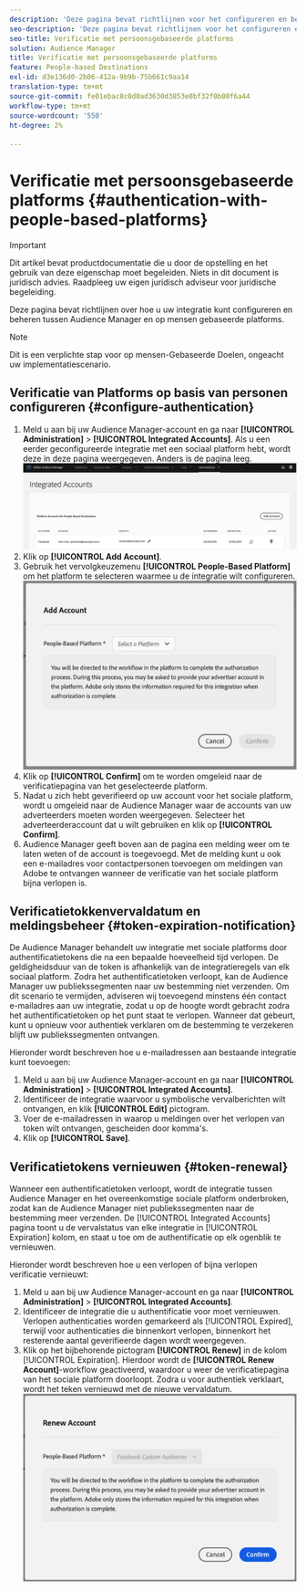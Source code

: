 ```yaml
---
description: 'Deze pagina bevat richtlijnen voor het configureren en beheren van de integratie tussen Audience Manager- en op mensen gebaseerde platforms. '
seo-description: 'Deze pagina bevat richtlijnen voor het configureren en beheren van de integratie tussen Audience Manager- en op mensen gebaseerde platforms. '
seo-title: Verificatie met persoonsgebaseerde platforms
solution: Audience Manager
title: Verificatie met persoonsgebaseerde platforms
feature: People-based Destinations
exl-id: d3e136d0-2b06-412a-9b9b-75b661c9aa14
translation-type: tm+mt
source-git-commit: fe01ebac8c0d0ad3630d3853e0bf32f0b00f6a44
workflow-type: tm+mt
source-wordcount: '550'
ht-degree: 2%

---
```


# Verificatie met persoonsgebaseerde platforms {#authentication-with-people-based-platforms}

>[!IMPORTANT]
>Dit artikel bevat productdocumentatie die u door de opstelling en het gebruik van deze eigenschap moet begeleiden. Niets in dit document is juridisch advies. Raadpleeg uw eigen juridisch adviseur voor juridische begeleiding.

Deze pagina bevat richtlijnen over hoe u uw integratie kunt configureren en beheren
tussen Audience Manager en op mensen gebaseerde platforms.

>[!NOTE]
>Dit is een verplichte stap voor op mensen-Gebaseerde Doelen, ongeacht uw implementatiescenario.

## Verificatie van Platforms op basis van personen configureren {#configure-authentication}

1. Meld u aan bij uw Audience Manager-account en ga naar **[!UICONTROL Administration]** > **[!UICONTROL Integrated Accounts]**. Als u een eerder geconfigureerde integratie met een sociaal platform hebt, wordt deze in deze pagina weergegeven. Anders is de pagina leeg.
   ![op mensen gebaseerde integratie](assets/pbd-config.png)
2. Klik op **[!UICONTROL Add Account]**.
3. Gebruik het vervolgkeuzemenu **[!UICONTROL People-Based Platform]** om het platform te selecteren waarmee u de integratie wilt configureren.
   ![op mensen gebaseerd platform](assets/pbd-add.png)
4. Klik op **[!UICONTROL Confirm]** om te worden omgeleid naar de verificatiepagina van het geselecteerde platform.
5. Nadat u zich hebt geverifieerd op uw account voor het sociale platform, wordt u omgeleid naar de Audience Manager waar de accounts van uw adverteerders moeten worden weergegeven. Selecteer het adverteerderaccount dat u wilt gebruiken en klik op **[!UICONTROL Confirm]**.
6. Audience Manager geeft boven aan de pagina een melding weer om te laten weten of de account is toegevoegd. Met de melding kunt u ook een e-mailadres voor contactpersonen toevoegen om meldingen van Adobe te ontvangen wanneer de verificatie van het sociale platform bijna verlopen is.

## Verificatietokkenvervaldatum en meldingsbeheer {#token-expiration-notification}

De Audience Manager behandelt uw integratie met sociale platforms door authentificatietokens die na een bepaalde hoeveelheid tijd verlopen. De geldigheidsduur van de token is afhankelijk van de integratieregels van elk sociaal platform. Zodra het authentificatietoken verloopt, kan de Audience Manager uw publiekssegmenten naar uw bestemming niet verzenden. Om dit scenario te vermijden, adviseren wij toevoegend minstens één contact e-mailadres aan uw integratie, zodat u op de hoogte wordt gebracht zodra het authentificatietoken op het punt staat te verlopen. Wanneer dat gebeurt, kunt u opnieuw voor authentiek verklaren om de bestemming te verzekeren blijft uw publiekssegmenten ontvangen.

Hieronder wordt beschreven hoe u e-mailadressen aan bestaande integratie kunt toevoegen:

1. Meld u aan bij uw Audience Manager-account en ga naar **[!UICONTROL Administration]** > **[!UICONTROL Integrated Accounts]**.
1. Identificeer de integratie waarvoor u symbolische vervalberichten wilt ontvangen, en klik **[!UICONTROL Edit]** pictogram.
1. Voer de e-mailadressen in waarop u meldingen over het verlopen van token wilt ontvangen, gescheiden door komma&#39;s.
1. Klik op **[!UICONTROL Save]**.

## Verificatietokens vernieuwen {#token-renewal}

Wanneer een authentificatietoken verloopt, wordt de integratie tussen Audience Manager en het overeenkomstige sociale platform onderbroken, zodat kan de Audience Manager niet publiekssegmenten naar de bestemming meer verzenden. De [!UICONTROL Integrated Accounts] pagina toont u de vervalstatus van elke integratie in [!UICONTROL Expiration] kolom, en staat u toe om de authentificatie op elk ogenblik te vernieuwen.

Hieronder wordt beschreven hoe u een verlopen of bijna verlopen verificatie vernieuwt:
1. Meld u aan bij uw Audience Manager-account en ga naar **[!UICONTROL Administration]** > **[!UICONTROL Integrated Accounts]**.
1. Identificeer de integratie die u authentificatie voor moet vernieuwen. Verlopen authenticaties worden gemarkeerd als [!UICONTROL Expired], terwijl voor authenticaties die binnenkort verlopen, binnenkort het resterende aantal geverifieerde dagen wordt weergegeven.
1. Klik op het bijbehorende pictogram **[!UICONTROL Renew]** in de kolom [!UICONTROL Expiration]. Hierdoor wordt de **[!UICONTROL Renew Account]**-workflow geactiveerd, waardoor u weer de verificatiepagina van het sociale platform doorloopt. Zodra u voor authentiek verklaart, wordt het teken vernieuwd met de nieuwe vervaldatum.
   ![pbd-renew](assets/pbd-renew.png)
